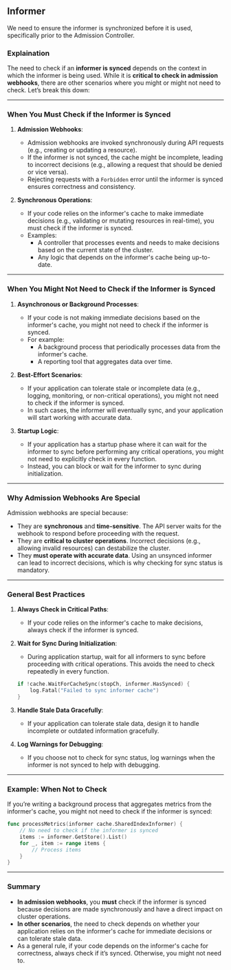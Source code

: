 ## Informer
We need to ensure the informer is synchronized before it is used, specifically prior to the Admission Controller.


### Explaination

The need to check if an **informer is synced** depends on the context in which the informer is being used. While it is **critical to check in admission webhooks**, there are other scenarios where you might or might not need to check. Let’s break this down:

---

### **When You Must Check if the Informer is Synced**
1. **Admission Webhooks**:
   - Admission webhooks are invoked synchronously during API requests (e.g., creating or updating a resource).
   - If the informer is not synced, the cache might be incomplete, leading to incorrect decisions (e.g., allowing a request that should be denied or vice versa).
   - Rejecting requests with a `Forbidden` error until the informer is synced ensures correctness and consistency.

2. **Synchronous Operations**:
   - If your code relies on the informer's cache to make immediate decisions (e.g., validating or mutating resources in real-time), you must check if the informer is synced.
   - Examples:
     - A controller that processes events and needs to make decisions based on the current state of the cluster.
     - Any logic that depends on the informer's cache being up-to-date.

---

### **When You Might Not Need to Check if the Informer is Synced**
1. **Asynchronous or Background Processes**:
   - If your code is not making immediate decisions based on the informer's cache, you might not need to check if the informer is synced.
   - For example:
     - A background process that periodically processes data from the informer's cache.
     - A reporting tool that aggregates data over time.

2. **Best-Effort Scenarios**:
   - If your application can tolerate stale or incomplete data (e.g., logging, monitoring, or non-critical operations), you might not need to check if the informer is synced.
   - In such cases, the informer will eventually sync, and your application will start working with accurate data.

3. **Startup Logic**:
   - If your application has a startup phase where it can wait for the informer to sync before performing any critical operations, you might not need to explicitly check in every function.
   - Instead, you can block or wait for the informer to sync during initialization.

---

### **Why Admission Webhooks Are Special**
Admission webhooks are special because:
- They are **synchronous** and **time-sensitive**. The API server waits for the webhook to respond before proceeding with the request.
- They are **critical to cluster operations**. Incorrect decisions (e.g., allowing invalid resources) can destabilize the cluster.
- They **must operate with accurate data**. Using an unsynced informer can lead to incorrect decisions, which is why checking for sync status is mandatory.

---

### **General Best Practices**
1. **Always Check in Critical Paths**:
   - If your code relies on the informer's cache to make decisions, always check if the informer is synced.

2. **Wait for Sync During Initialization**:
   - During application startup, wait for all informers to sync before proceeding with critical operations. This avoids the need to check repeatedly in every function.

   ```go
   if !cache.WaitForCacheSync(stopCh, informer.HasSynced) {
       log.Fatal("Failed to sync informer cache")
   }
   ```

3. **Handle Stale Data Gracefully**:
   - If your application can tolerate stale data, design it to handle incomplete or outdated information gracefully.

4. **Log Warnings for Debugging**:
   - If you choose not to check for sync status, log warnings when the informer is not synced to help with debugging.

---

### **Example: When Not to Check**
If you’re writing a background process that aggregates metrics from the informer's cache, you might not need to check if the informer is synced:

```go
func processMetrics(informer cache.SharedIndexInformer) {
    // No need to check if the informer is synced
    items := informer.GetStore().List()
    for _, item := range items {
        // Process items
    }
}
```

---

### **Summary**
- **In admission webhooks**, you **must** check if the informer is synced because decisions are made synchronously and have a direct impact on cluster operations.
- **In other scenarios**, the need to check depends on whether your application relies on the informer's cache for immediate decisions or can tolerate stale data.
- As a general rule, if your code depends on the informer's cache for correctness, always check if it’s synced. Otherwise, you might not need to.
